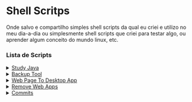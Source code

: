 # Shell Scritps

Onde salvo e compartilho simples shell scripts da qual eu criei e utilizo no meu dia-a-dia ou simplesmente shell scripts que criei para testar algo, ou aprender algum conceito do mundo linux, etc.

### Lista de Scripts
<details>
    <summary><a href="scripts/study-java.sh">Study Java</a></summary>
    <ul>
            <li>O meu primeiro script criado e que realmente foi funcional. Bem simples, mas já serviu como </li>primeiro degrau para adentrar neste "mundo" de shell scripts.
            <li>Ao ser executado ele abre os programas que eu utilizo quando estudo sobre o Java.</primeiro>li>
    </ul>
</details>
<details>
    <summary><a href="https://github.com/FabricioLopees/backup_project">Backup Tool</a></summary>
    <ul>
            <li>Faz a cópia da minha pasta home, compacta ela em um tar.xz e salva em uma partição ou disco de minha preferência.</li>
            <li>Uma simples ferramenta de backup, tem melhores, como o <a href="https://github.com/WayneD/rsync">rsync</a>, mas o intuito deste projeto é aprender e enteder como as coisas funcionam, descobrir novas maneiras de executar determinada tarefa e talvez um dia chegar perto da eficiência do <a href="https://github.com/WayneD/rsync">rsync</a>.</li>
    </ul>
</details>
<details>
    <summary><a href="scripts/cprog.sh">Web Page To Desktop App</a></summary>
    <ul>
        <li>Este script automatiza o ato de criar lançadores no meu Menu de Aplicativos para web apps. Por exemplo, o YouTube, ao invés de abrir o navegador e depois acessar o YouTube, eu posso criar um lançador no meu Menu de Aplicativos do Linux e então acessar ele como se fosse um aplicativo que eu baixei e instalei. </li> 
        <li>Utilizei o YouTube como exemplo, mas serve para qualquer página web. Basta executar o script passando dois argumentos, o primeiro é o link da página ex: https://youtube.com, e o segundo é o nome que quero dar para o "aplicativo" ex: youtube.</li>
        <li>A sintaxe fica: cprog [LINK] [NOME_DO_APLICATIVO]</li>
        <li>Exemplo: cprog https://youtube.com youtube</li>
    </ul>
</details>
<details>
    <summary><a href="scripts/rmprog.sh">Remove Web Apps</a></summary>
    <ul>
        <li>Desfaz o "app" criado no script anterior.</li>
        <li>Sintaxe: rmprog [NOME_DO_APLICATIVO]</li>  
        <li>Exemplo: rmprog youtube</li>
    </ul>
</details>
<details>
    <summary><a href="scripts/commits.sh">Commits</a></summary>
    <ul>
        <li>Exibe para mim um documento que eu escrevi sobre conventional commits</li>
    </ul>
</details>